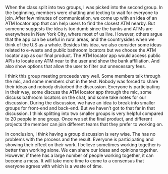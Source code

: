 When the class split into two groups, I was picked into the second group. In the beginning, members were chatting and texting to wait for everyone to join. After few minutes of communication, we come up with an idea of an ATM locator app that can help users to find the closest ATM nearby. But someone suggests the idea is too dumb since the banks and ATMs are everywhere in New York City, where most of us live. However, others argue that the app can be useful in rural areas, and the countrysides when we think of the U.S as a whole. Besides this idea, we also consider some ideas related to e-waste and public bathroom locators but we choose the ATM locator app as our final product. The ATM locator app would access public APIs to locate any ATM near to the user and show the bank affiliation. And also show options that allow the user to filter out unnecessary fees.

I think this group meeting proceeds very well. Some members talk through the mic, and some members chat in the text. Nobody was forced to share their ideas and nobody disturbed the discussion. Everyone is participating in their way, some discuss the ATM locator app through the mic, some discuss bathroom locators on the chat, and some take notes for our discussion. During the discussion, we have an idea to break into smaller groups for front-end and back-end. But we haven’t got to that far in that discussion. I think splitting into two smaller groups is very helpful compared to 20 people in one group. Once we set the final product, and different projects the member can join different teams that they prefer to working on.

In conclusion, I think having a group discussion is very wise. The has no problems with the process and the result. Everyone is participating and showing their effect on their work. I believe sometimes working together is better than working alone. We can share our ideas and opinions together. However, if there has a large number of people working together, it can become a mess. It will take more time to come to a consensus that everyone agrees with which is a waste of time.
